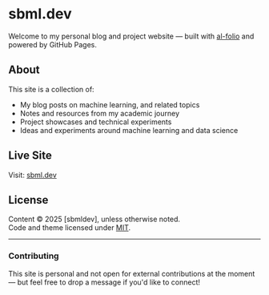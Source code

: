 # sbml.dev

Welcome to my personal blog and project website — built with [al-folio](https://github.com/alshedivat/al-folio) and powered by GitHub Pages.

## About
This site is a collection of:
- My blog posts on machine learning, and related topics
- Notes and resources from my academic journey
- Project showcases and technical experiments
- Ideas and experiments around machine learning and data science

## Live Site
Visit: [sbml.dev](https://sbml.dev)

## License
Content © 2025 [sbmldev], unless otherwise noted.  
Code and theme licensed under [MIT](LICENSE).

---

### Contributing
This site is personal and not open for external contributions at the moment — but feel free to drop a message if you'd like to connect!
